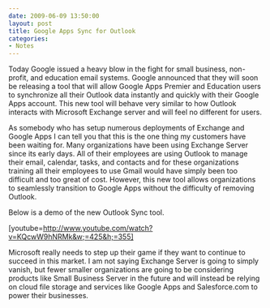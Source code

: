 ```yaml
---
date: 2009-06-09 13:50:00
layout: post
title: Google Apps Sync for Outlook
categories:
- Notes
---
```


Today Google issued a heavy blow in the fight for small business, non-profit, and education email systems. Google announced that they will soon be releasing a tool that will allow Google Apps Premier and Education users to synchronize all their Outlook data instantly and quickly with their Google Apps account. This new tool will behave very similar to how Outlook interacts with Microsoft Exchange server and will feel no different for users.

As somebody who has setup numerous deployments of Exchange and Google Apps I can tell you that this is the one thing my customers have been waiting for. Many organizations have been using Exchange Server since its early days. All of their employees are using Outlook to manage their email, calendar, tasks, and contacts and for these organizations training all their employees to use Gmail would have simply been too difficult and too great of cost. However, this new tool allows organizations to seamlessly transition to Google Apps without the difficulty of removing Outlook.

Below is a demo of the new Outlook Sync tool.





[youtube=http://www.youtube.com/watch?v=KQcwW9hNRMk&w;=425&h;=355]





Microsoft really needs to step up their game if they want to continue to succeed in this market. I am not saying Exchange Server is going to simply vanish, but fewer smaller organizations are going to be considering products like Small Business Server in the future and will instead be relying on cloud file storage and services like Google Apps and Salesforce.com to power their businesses.
